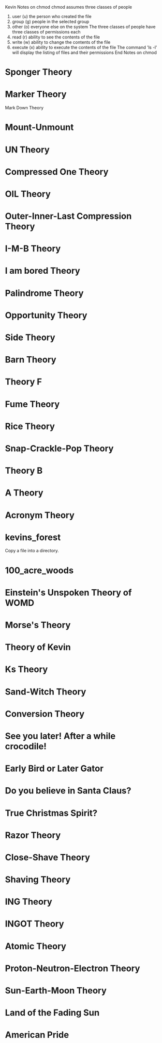 Kevin
Notes on chmod
chmod assumes three classes of people
1. user (u) the person who created the file
2. group (g) people in the selected group
3. other (o) everyone else on the system
The three classes of people have three classes of permissions each
1. read (r) ability to see the contents of the file
2. write (w) ability to change the contents of the file
3. execute (x) ability to execute the contents of the file
The command 'ls -l' will display the listing of files and their permissions
End Notes on chmod
# Sponger Theory
# Marker Theory
Mark Down Theory
# Mount-Unmount
# UN Theory
# Compressed One Theory
# OIL Theory
# Outer-Inner-Last Compression Theory
# I-M-B Theory
# I am bored Theory
# Palindrome Theory
# Opportunity Theory
# Side Theory
# Barn Theory
# Theory F
# Fume Theory
# Rice Theory
# Snap-Crackle-Pop Theory
# Theory B
# A Theory
# Acronym Theory
# kevins_forest
Copy a file into a directory.
# 100_acre_woods
# Einstein's Unspoken Theory of WOMD
# Morse's Theory
# Theory of Kevin
# Ks Theory
# Sand-Witch Theory
# Conversion Theory
# See you later! After a while crocodile!
# Early Bird or Later Gator
# Do you believe in Santa Claus?
# True Christmas Spirit?
# Razor Theory
# Close-Shave Theory
# Shaving Theory
# ING Theory
# INGOT Theory
# Atomic Theory
# Proton-Neutron-Electron Theory
# Sun-Earth-Moon Theory
# Land of the Fading Sun
# American Pride
